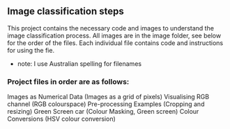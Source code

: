 ## Image classification steps

This project contains the necessary code and images to understand the image classification process. All images are in the image folder, see below for the order of the files. Each individual file contains code and instructions for using the fie.

* note: I use Australian spelling for filenames

### Project files in order are as follows:
Images as Numerical Data (Images as a grid of pixels)
Visualising RGB channel (RGB colourspace)
Pre-processing Examples (Cropping and resizing)
Green Screen car (Colour Masking, Green screen)
Colour Conversions (HSV colour conversion)